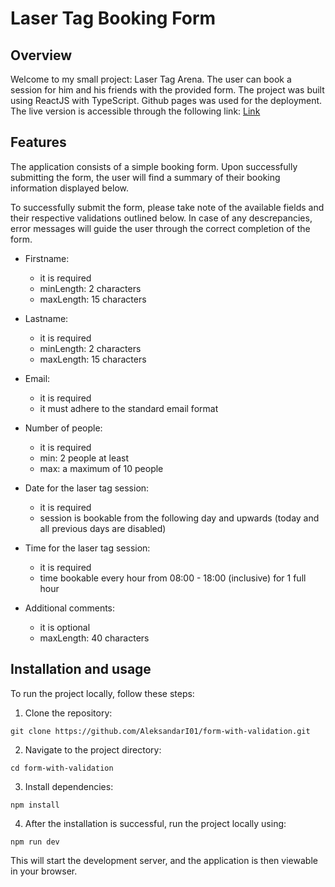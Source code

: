 # Laser Tag Booking Form

## Overview

Welcome to my small project: Laser Tag Arena. The user can book a session for him and his friends with the provided form.
The project was built using ReactJS with TypeScript.
Github pages was used for the deployment. The live version is accessible through the following link: [Link](https://aleksandari01.github.io/form-with-validation/)

## Features

The application consists of a simple booking form. Upon successfully submitting the form, the user will find a summary of their booking information displayed below.

To successfully submit the form, please take note of the available fields and their respective validations outlined below. In case of any descrepancies, error messages will guide the user through the correct completion of the form.

- Firstname:

  - it is required
  - minLength: 2 characters
  - maxLength: 15 characters

- Lastname:

  - it is required
  - minLength: 2 characters
  - maxLength: 15 characters

- Email:

  - it is required
  - it must adhere to the standard email format

- Number of people:

  - it is required
  - min: 2 people at least
  - max: a maximum of 10 people

- Date for the laser tag session:

  - it is required
  - session is bookable from the following day and upwards (today and all previous days are disabled)

- Time for the laser tag session:

  - it is required
  - time bookable every hour from 08:00 - 18:00 (inclusive) for 1 full hour

- Additional comments:
  - it is optional
  - maxLength: 40 characters

## Installation and usage

To run the project locally, follow these steps:

1. Clone the repository:

```
git clone https://github.com/AleksandarI01/form-with-validation.git
```

2. Navigate to the project directory:

```
cd form-with-validation
```

3. Install dependencies:

```
npm install
```

4. After the installation is successful, run the project locally using:

```
npm run dev
```

This will start the development server, and the application is then viewable in your browser.


## 
